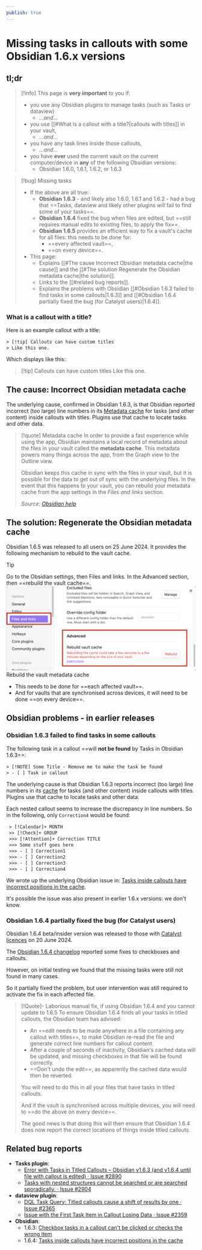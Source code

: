 ```yaml
---
publish: true
---
```


# Missing tasks in callouts with some Obsidian 1.6.x versions

## tl;dr

> [!Info] This page is **very important** to you if:
>
> - you use any Obsidian plugins to manage tasks (such as Tasks or dataview)
>   - *...and...*
> - you use [[#What is a callout with a title?|callouts with titles]] in your vault,
>   - *...and...*
> - you have any task lines inside those callouts,
>   - *...and...*
> - you have **ever** used the current vault on the current computer/device in **any** of the following Obsidian versions:
>   - Obsidian 1.6.0, 1.6.1, 1.6.2, or 1.6.3

> [!bug] Missing tasks
>
> - If the above are all true:
>   - **Obsidian 1.6.3** - and likely also 1.6.0, 1.6.1 and 1.6.2 -  had a bug that ==Tasks, dataview and likely other plugins *will* fail to find some of your tasks==.
>   - **Obsidian 1.6.4** fixed the bug when files are edited, but ==still requires manual edits to existing files, to apply the fix==.
>   - **Obsidian 1.6.5** provides an efficient way to fix a vault's cache for all files: this needs to be done for:
>     - ==every affected vault==,
>     - ==on every device==.
> - This page:
>   - Explains [[#The cause Incorrect Obsidian metadata cache|the cause]] and the [[#The solution Regenerate the Obsidian metadata cache|the solution]].
>   - Links to the [[#related bug reports]].
>   - Explains the problems with Obsidian [[#Obsidian 1.6.3 failed to find tasks in some callouts|1.6.3]] and [[#Obsidian 1.6.4 partially fixed the bug (for Catalyst users)|1.6.4]].

### What is a callout with a title?

Here is an example callout with a title:

````text
> [!tip] Callouts can have custom titles
> Like this one.
````

Which displays like this:

> [!tip] Callouts can have custom titles
> Like this one.

## The cause: Incorrect Obsidian metadata cache

The underlying cause, confirmed in Obsidian 1.6.3, is that Obsidian reported incorrect (too large) line numbers in its [Metadata cache](https://help.obsidian.md/Files+and+folders/How+Obsidian+stores+data#Metadata+cache) for tasks (and other content) inside callouts with titles. Plugins use that cache to locate tasks and other data.

> [!quote] Metadata cache
> In order to provide a fast experience while using the app, Obsidian maintains a local record of metadata about the files in your vault called the **metadata cache**. This metadata powers many things across the app, from the Graph view to the Outline view.
>
> Obsidian keeps this cache in sync with the files in your vault, but it is possible for the data to get out of sync with the underlying files. In the event that this happens to your vault, you can rebuild your metadata cache from the app settings in the *Files and links* section.
>
> *Source: [Obsidian help](https://help.obsidian.md/Files+and+folders/How+Obsidian+stores+data#Metadata+cache)*

## The solution: Regenerate the Obsidian metadata cache

Obsidian 1.6.5 was released to all users on 25 June 2024. It provides the following mechanism to rebuild to the vault cache.

> [!Tip]
> Go to the Obsidian settings, then Files and links. In the Advanced section, then ==rebuild the vault cache==.
> ![Rebuild the vault metadata cache](../images/rebuild-vault-metadata.png)
> <span class="caption">Rebuild the vault metadata cache</span>
>
> - This needs to be done for ==each affected vault==.
> - And for vaults that are synchronised across devices, it will need to be done ==on every device==.

## Obsidian problems - in earlier releases

### Obsidian 1.6.3 failed to find tasks in some callouts

The following task in a callout ==will **not be found** by Tasks in Obsidian 1.6.3==:

```text
> [!NOTE] Some Title - Remove me to make the task be found
> - [ ] Task in callout
```

The underlying cause is that Obsidian 1.6.3 reports incorrect (too large) line numbers in its [cache](https://docs.obsidian.md/Reference/TypeScript+API/CachedMetadata) for tasks (and other content) inside callouts with titles. Plugins use that cache to locate tasks and other data.

Each nested callout seems to increase the discrepancy in line numbers. So in the following, only `Correction4` would be found:

````text
 > [!Calendar]+ MONTH
 >> [!Check]+ GROUP
 >>> [!Attention]+ Correction TITLE
 >>> Some stuff goes here
 >>> - [ ] Correction1
 >>> - [ ] Correction2
 >>> - [ ] Correction3
 >>> - [ ] Correction4
````

We wrote up the underlying Obsidian issue in: [Tasks inside callouts have incorrect positions in the cache](https://forum.obsidian.md/t/tasks-inside-callouts-have-incorrect-positions-in-the-cache/84057/1).

It's possible the issue was also present in earlier 1.6.x versions: we don't know.

### Obsidian 1.6.4 partially fixed the bug (for Catalyst users)

Obsidian 1.6.4 beta/insider version was released to those with [Catalyst licences](https://help.obsidian.md/Licenses+and+payment/Catalyst+license) on 20 June 2024.

The [Obsidian 1.6.4 changelog](https://obsidian.md/changelog/2024-06-20-desktop-v1.6.4/) reported some fixes to checkboxes and callouts.

However, on initial testing we found that the missing tasks were still not found in many cases.

So it partially fixed the problem, but user intervention was still required to activate the fix in each affected file.

> [!Quote]- Laborious manual fix, if using Obsidian 1.6.4 and you cannot update to 1.6.5
> To ensure Obsidian 1.6.4 finds all your tasks in titled callouts, the Obsidian team has advised:
>
> - An ==edit needs to be made anywhere in a file containing any callout with titles==, to make Obsidian re-read the file and generate correct line numbers for callout content.
> - After a couple of seconds of inactivity, Obsidian's cached data will be updated, and missing checkboxes in that file will be found correctly.
> - ==Don't undo the edit==, as apparently the cached data would then be reverted.
>
> You will need to do this in all your files that have tasks in titled callouts.
>
> And if the vault is synchronised across multiple devices, you will need to ==do the above on every device==.
>
> The good news is that doing this will then ensure that Obsidian 1.6.4 does now report the correct locations of things inside titled callouts.

## Related bug reports

- **Tasks plugin**:
  - [Error with Tasks in Titled Callouts – Obsidian v1.6.3 (and v1.6.4 until file with callout is edited) · Issue #2890](https://github.com/obsidian-tasks-group/obsidian-tasks/issues/2890)
  - [Tasks with nested structures cannot be searched or are searched sporadically. · Issue #2904](https://github.com/obsidian-tasks-group/obsidian-tasks/issues/2904)
- **dataview plugin**:
  - [DQL Task Query: Titled callouts cause a shift of results by one · Issue #2365](https://github.com/blacksmithgu/obsidian-dataview/issues/2365)
  - [Issue with the First Task Item in Callout Losing Data · Issue #2359](https://github.com/blacksmithgu/obsidian-dataview/issues/2359)
- **Obsidian**:
  - 1.6.3: [Checkbox tasks in a callout can't be clicked or checks the wrong item](https://forum.obsidian.md/t/last-checkbox-in-a-callout-cant-be-clicked/82742)
  - 1.6.4: [Tasks inside callouts have incorrect positions in the cache](https://forum.obsidian.md/t/tasks-inside-callouts-have-incorrect-positions-in-the-cache/84057)
